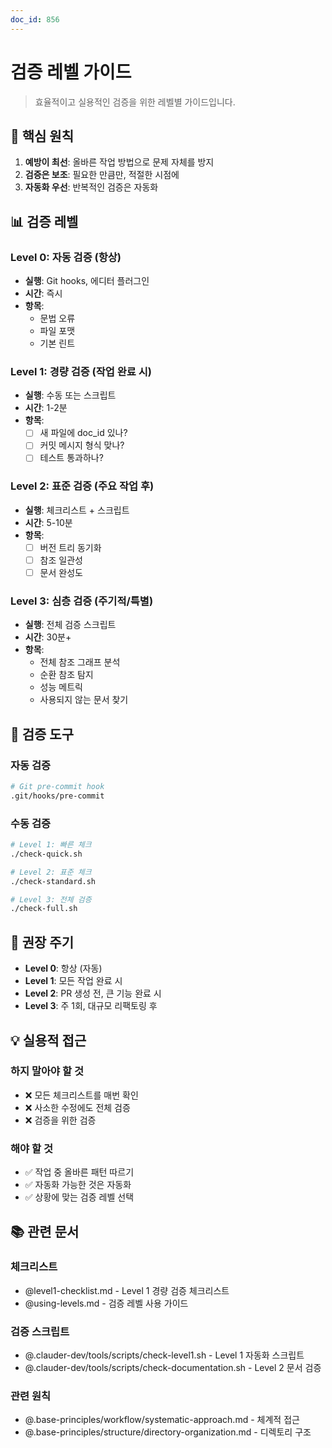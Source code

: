 ```yaml
---
doc_id: 856
---
```


# 검증 레벨 가이드

> 효율적이고 실용적인 검증을 위한 레벨별 가이드입니다.

## 🎯 핵심 원칙

1. **예방이 최선**: 올바른 작업 방법으로 문제 자체를 방지
2. **검증은 보조**: 필요한 만큼만, 적절한 시점에
3. **자동화 우선**: 반복적인 검증은 자동화

## 📊 검증 레벨

### Level 0: 자동 검증 (항상)
- **실행**: Git hooks, 에디터 플러그인
- **시간**: 즉시
- **항목**:
  - 문법 오류
  - 파일 포맷
  - 기본 린트

### Level 1: 경량 검증 (작업 완료 시)
- **실행**: 수동 또는 스크립트
- **시간**: 1-2분
- **항목**:
  - [ ] 새 파일에 doc_id 있나?
  - [ ] 커밋 메시지 형식 맞나?
  - [ ] 테스트 통과하나?

### Level 2: 표준 검증 (주요 작업 후)
- **실행**: 체크리스트 + 스크립트
- **시간**: 5-10분
- **항목**:
  - [ ] 버전 트리 동기화
  - [ ] 참조 일관성
  - [ ] 문서 완성도

### Level 3: 심층 검증 (주기적/특별)
- **실행**: 전체 검증 스크립트
- **시간**: 30분+
- **항목**:
  - 전체 참조 그래프 분석
  - 순환 참조 탐지
  - 성능 메트릭
  - 사용되지 않는 문서 찾기

## 🔧 검증 도구

### 자동 검증
```bash
# Git pre-commit hook
.git/hooks/pre-commit
```

### 수동 검증
```bash
# Level 1: 빠른 체크
./check-quick.sh

# Level 2: 표준 체크
./check-standard.sh

# Level 3: 전체 검증
./check-full.sh
```

## 📅 권장 주기

- **Level 0**: 항상 (자동)
- **Level 1**: 모든 작업 완료 시
- **Level 2**: PR 생성 전, 큰 기능 완료 시
- **Level 3**: 주 1회, 대규모 리팩토링 후

## 💡 실용적 접근

### 하지 말아야 할 것
- ❌ 모든 체크리스트를 매번 확인
- ❌ 사소한 수정에도 전체 검증
- ❌ 검증을 위한 검증

### 해야 할 것
- ✅ 작업 중 올바른 패턴 따르기
- ✅ 자동화 가능한 것은 자동화
- ✅ 상황에 맞는 검증 레벨 선택

## 📚 관련 문서

### 체크리스트
- @level1-checklist.md - Level 1 경량 검증 체크리스트
- @using-levels.md - 검증 레벨 사용 가이드

### 검증 스크립트
- @.clauder-dev/tools/scripts/check-level1.sh - Level 1 자동화 스크립트
- @.clauder-dev/tools/scripts/check-documentation.sh - Level 2 문서 검증

### 관련 원칙
- @.base-principles/workflow/systematic-approach.md - 체계적 접근
- @.base-principles/structure/directory-organization.md - 디렉토리 구조